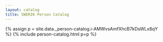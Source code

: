 ```yaml
---
layout: catalog
title: SWERIK Person Catalog
---
```

{% assign p = site.data._person-catalog.i-AMWvsAmfXhcB7kDsWLx8qY %}
{% include person-catalog.html p=p %}

